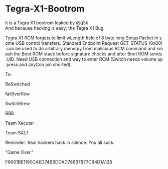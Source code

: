 # Tegra-X1-Bootrom
it is a Tsgra X1 bootrom leaked by @q3k
And because hacking is easy; the Tegra X1 Bug.

Tegra X1 RCM forgets to limit wLength field of 8 byte long Setup Packet in some USB control transfers. Standard Endpoint Request GET_STATUS (0x00) can be used to do arbitrary memcpy from malicious RCM command and smash the Boot ROM stack before signature checks and after Boot ROM sends UID. Need USB connection and way to enter RCM (Switch needs volume up press and JoyCon pin shorted).

To:

ReSwitched

fail0verflow

SwitchBrew

BBB

Team Xecuter

Team SALT

Reminder: Real hackers hack in silence. You all suck.

"Game Over."

F8001BE1190CAED74BBDDAD78667877C84D1A128
